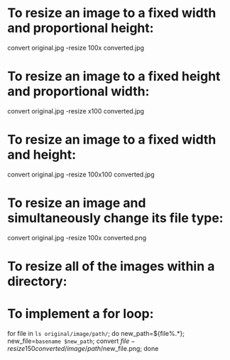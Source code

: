# To resize an image to a fixed width and proportional height:
convert original.jpg -resize 100x converted.jpg

# To resize an image to a fixed height and proportional width:
convert original.jpg -resize x100 converted.jpg

# To resize an image to a fixed width and height:
convert original.jpg -resize 100x100 converted.jpg

# To resize an image and simultaneously change its file type:
convert original.jpg -resize 100x converted.png

# To resize all of the images within a directory:
# To implement a for loop:
for file in `ls original/image/path/`;
    do new_path=${file%.*};
    new_file=`basename $new_path`;
    convert $file -resize 150 converted/image/path/$new_file.png;
done
